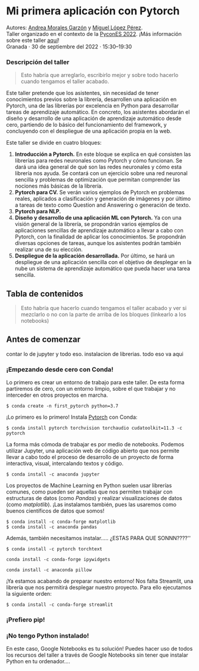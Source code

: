 # Mi primera aplicación con Pytorch

Autores: [Andrea Morales Garzón](https://andreamorgar.github.io/) y [Miguel López Pérez](https://wizmik12.netlify.app/).\
Taller organizado en el contexto de la [PyconES 2022](https://2022.es.pycon.org/).
¡Más información sobre este taller [aquí](https://charlas.2022.es.pycon.org/pycones2022/talk/BRKLNP/)!\
Granada · 30 de septiembre del 2022 · 15:30–19:30

### Descripción del taller



>Esto habría que arreglarlo, escribirlo mejor y sobre todo hacerlo cuando tengamos el taller acabado.



Este taller pretende que los asistentes, sin necesidad de tener conocimientos previos sobre la librería, desarrollen una aplicación en Pytorch, una de las librerías por excelencia en Python para desarrollar tareas de aprendizaje automático. En concreto, los asistentes abordarán el diseño y desarrollo de una aplicación de aprendizaje automático desde cero, partiendo de lo básico del funcionamiento del framework, y concluyendo con el despliegue de una aplicación propia en la web.

Este taller se divide en cuatro bloques:
1. **Introducción a Pytorch.** En este bloque se explica en qué consisten las librerías para redes neuronales como Pytorch y cómo funcionan. Se dará una idea general de qué son las redes neuronales y cómo esta librería nos ayuda. Se contará con un ejercicio sobre una red neuronal sencilla y problemas de optimización que permitan comprender las nociones más básicas de la librería.
2. **Pytorch para CV.** Se verán varios ejemplos de Pytorch en problemas reales, aplicados a clasificación y generación de imágenes y por último a tareas de texto como Question and Answering o generación de texto.
3. **Pytorch para NLP.**
3. **Diseño y desarrollo de una aplicación ML con Pytorch.** Ya con una visión general de la librería, se propondrán varios ejemplos de aplicaciones sencillas de aprendizaje automático a llevar a cabo con Pytorch, con la finalidad de aplicar los conocimientos. Se propondrán diversas opciones de tareas, aunque los asistentes podrán también realizar una de su elección.
4. **Despliegue de la aplicación desarrollada.** Por último, se hará un despliegue de una aplicación sencilla con el objetivo de desplegar en la nube un sistema de aprendizaje automático que pueda hacer una tarea sencilla.


## Tabla de contenidos



>Esto habría que hacerlo cuando tengamos el taller acabado y ver si mezclarlo o no con la parte de arriba de los bloques (linkearlo a los notebooks)

## Antes de comenzar

contar lo de jupyter y todo eso. instalacion de librerias. todo eso va aqui

### ¡Empezando desde cero con Conda!

Lo primero es crear un entorno de trabajo para este taller. De esta forma partiremos de cero, con un entorno limpio, sobre el que trabajar y no interceder en otros proyectos en marcha.

~~~
$ conda create -n first_pytorch python=3.7
~~~

¡Lo primero es lo primero! Instala [Pytorch](https://pytorch.org/) con Conda:

~~~
$ conda install pytorch torchvision torchaudio cudatoolkit=11.3 -c pytorch
~~~

La forma más cómoda de trabajar es por medio de notebooks. Podemos utilizar Jupyter, una aplicación web de código abierto que nos permite llevar a cabo todo el proceso de desarrollo de un proyecto de forma interactiva, visual, intercalando textos y código.

~~~
$ conda install -c anaconda jupyter
~~~

Los proyectos de Machine Learning en Python suelen usar librerías comunes, como pueden ser aquellas que nos permiten trabajar con estructuras de datos (como *Pandas*) y realizar visualizaciones de datos (como *matplotlib*). ¡Las instalamos también, pues las usaremos como buenos científicos de datos que somos!

~~~
$ conda install -c conda-forge matplotlib
$ conda install -c anaconda pandas
~~~

Además, también necesitamos instalar..... ¿ESTAS PARA QUE SONNN????''

~~~
$ conda install -c pytorch torchtext

conda install -c conda-forge ipywidgets

conda install -c anaconda pillow
~~~

¡Ya estamos acabando de preparar nuestro entorno! Nos falta Streamlit, una librería que nos permitirá desplegar nuestro proyecto. Para ello ejecutamos la siguiente orden:
~~~
$ conda install -c conda-forge streamlit
~~~


### ¡Prefiero pip!

### ¡No tengo Python instalado!
En este caso, Google Notebooks es tu solución! Puedes hacer uso de todos los recursos del taller a través de Google Notebooks sin tener que instalar Python en tu ordenador.... 

